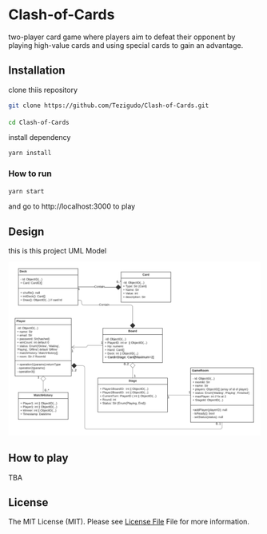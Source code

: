 # Clash-of-Cards
two-player card game where players aim to defeat their opponent by playing high-value cards and using special cards to gain an advantage.

## Installation

clone thiis repository

```sh
git clone https://github.com/Tezigudo/Clash-of-Cards.git

cd Clash-of-Cards
```

install dependency

```sh
yarn install
```

### How to run

```sh
yarn start
```

and go to http://localhost:3000 to play


## Design

this is this project UML Model

[![UML Model](public/assets/uml.png)](https://lucid.app/lucidchart/d3757f2f-2c59-4b7b-a04f-68c7d5c123f0/edit?viewport_loc=-256%2C-22%2C2339%2C1347%2CHWEp-vi-RSFO&invitationId=inv_58e4605e-b85c-4534-82d8-35b810ed2c79)



## How to play
TBA


## License
The MIT License (MIT). Please see [License File](LICENSE) File for more information.